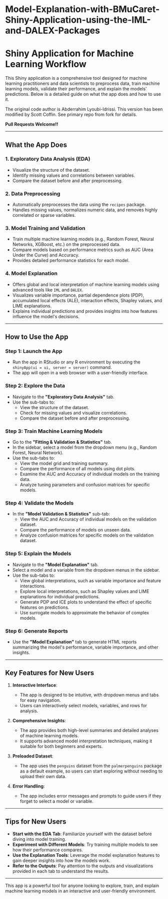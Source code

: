 # Model-Explanation-with-BMuCaret-Shiny-Application-using-the-IML-and-DALEX-Packages
# Shiny Application for Machine Learning Workflow

This Shiny application is a comprehensive tool designed for machine learning practitioners and data scientists to preprocess data, train machine learning models, validate their performance, and explain the models' predictions. Below is a detailed guide on what the app does and how to use it.

The original code author is Abderrahim Lyoubi-Idrissi. This version has been modified by Scott Coffin. See primary repo from fork for details.

**Pull Requests Welcome!!**

---

## **What the App Does**

### 1. **Exploratory Data Analysis (EDA)**
- Visualize the structure of the dataset.
- Identify missing values and correlations between variables.
- Compare the dataset before and after preprocessing.

### 2. **Data Preprocessing**
- Automatically preprocesses the data using the `recipes` package.
- Handles missing values, normalizes numeric data, and removes highly correlated or sparse variables.

### 3. **Model Training and Validation**
- Train multiple machine learning models (e.g., Random Forest, Neural Networks, XGBoost, etc.) on the preprocessed data.
- Compare models based on performance metrics such as AUC (Area Under the Curve) and Accuracy.
- Provides detailed performance statistics for each model.

### 4. **Model Explanation**
- Offers global and local interpretation of machine learning models using advanced tools like `IML` and `DALEX`.
- Visualizes variable importance, partial dependence plots (PDP), accumulated local effects (ALE), interaction effects, Shapley values, and LIME explanations.
- Explains individual predictions and provides insights into how features influence the model's decisions.

---

## **How to Use the App**

### **Step 1: Launch the App**
- Run the app in RStudio or any R environment by executing the `shinyApp(ui = ui, server = server)` command.
- The app will open in a web browser with a user-friendly interface.

### **Step 2: Explore the Data**
- Navigate to the **"Exploratory Data Analysis"** tab.
- Use the sub-tabs to:
  - View the structure of the dataset.
  - Check for missing values and visualize correlations.
  - Compare the dataset before and after preprocessing.

### **Step 3: Train Machine Learning Models**
- Go to the **"Fitting & Validation & Statistics"** tab.
- In the sidebar, select a model from the dropdown menu (e.g., Random Forest, Neural Network).
- Use the sub-tabs to:
  - View the model grid and training summary.
  - Compare the performance of all models using dot plots.
  - Examine the AUC and Accuracy of individual models on the training data.
  - Analyze tuning parameters and confusion matrices for specific models.

### **Step 4: Validate the Models**
- In the **"Model Validation & Statistics"** sub-tab:
  - View the AUC and Accuracy of individual models on the validation dataset.
  - Compare the performance of models on unseen data.
  - Analyze confusion matrices for specific models on the validation dataset.

### **Step 5: Explain the Models**
- Navigate to the **"Model Explanation"** tab.
- Select a model and a variable from the dropdown menus in the sidebar.
- Use the sub-tabs to:
  - View global interpretations, such as variable importance and feature interactions.
  - Explore local interpretations, such as Shapley values and LIME explanations for individual predictions.
  - Generate PDP and ICE plots to understand the effect of specific features on predictions.
  - Use surrogate models to approximate the behavior of complex models.

### **Step 6: Generate Reports**
- Use the **"Model Explanation"** tab to generate HTML reports summarizing the model's performance, variable importance, and other insights.

---

## **Key Features for New Users**

1. **Interactive Interface**:
   - The app is designed to be intuitive, with dropdown menus and tabs for easy navigation.
   - Users can interactively select models, variables, and rows for analysis.

2. **Comprehensive Insights**:
   - The app provides both high-level summaries and detailed analyses of machine learning models.
   - It supports advanced model interpretation techniques, making it suitable for both beginners and experts.

3. **Preloaded Dataset**:
   - The app uses the `penguins` dataset from the `palmerpenguins` package as a default example, so users can start exploring without needing to upload their own data.

4. **Error Handling**:
   - The app includes error messages and prompts to guide users if they forget to select a model or variable.

---

## **Tips for New Users**
- **Start with the EDA Tab**: Familiarize yourself with the dataset before diving into model training.
- **Experiment with Different Models**: Try training multiple models to see how their performance compares.
- **Use the Explanation Tools**: Leverage the model explanation features to gain deeper insights into how the models work.
- **Refer to the Outputs**: Pay attention to the outputs and visualizations provided in each tab to understand the results.

---

This app is a powerful tool for anyone looking to explore, train, and explain machine learning models in an interactive and user-friendly environment.

